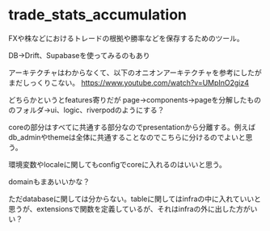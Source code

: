 # trade_stats_accumulation

FXや株などにおけるトレードの根拠や勝率などを保存するためのツール。

DB→Drift、Supabaseを使ってみるのもあり

アーキテクチャはわからなくて、以下のオニオンアーキテクチャを参考にしたがまだしっくりこない。
https://www.youtube.com/watch?v=UMpInO2giz4

どちらかというとfeatures寄りだが
page→components→pageを分解したもののフォルダ→ui、logic、riverpodのようにする？

coreの部分はすべてに共通する部分なのでpresentationから分離する。例えばdb_adminやthemeは全体に共通することなのでこちらに分けるのでよいと思う。

環境変数やlocaleに関してもconfigでcoreに入れるのはいいと思う。

domainもまあいいかな？

ただdatabaseに関しては分からない。tableに関してはinfraの中に入れていいと思うが、extensionsで関数を定義しているが、それはinfraの外に出した方がいい？


